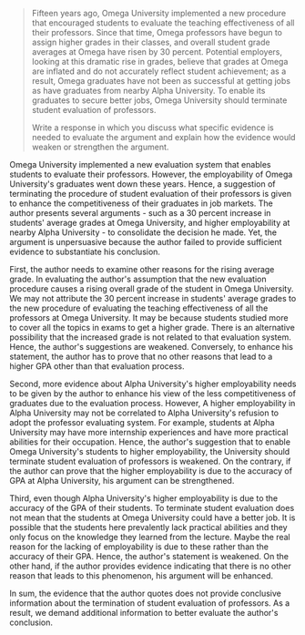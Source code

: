 > Fifteen years ago, Omega University implemented a new procedure that encouraged students to evaluate the teaching effectiveness of all their professors. Since that time, Omega professors have begun to assign higher grades in their classes, and overall student grade averages at Omega have risen by 30 percent. Potential employers, looking at this dramatic rise in grades, believe that grades at Omega are inflated and do not accurately reflect student achievement; as a result, Omega graduates have not been as successful at getting jobs as have graduates from nearby Alpha University. To enable its graduates to secure better jobs, Omega University should terminate student evaluation of professors.
> 
> Write a response in which you discuss what specific evidence is needed to evaluate the argument and explain how the evidence would weaken or strengthen the argument.

Omega University implemented a new evaluation system that enables students to evaluate their professors. However, the employability of Omega University's graduates went down these years. Hence, a suggestion of terminating the procedure of student evaluation of their professors is given to enhance the competitiveness of their graduates in job markets. The author presents several arguments - such as a 30 percent increase in students' average grades at Omega University, and higher employability at nearby Alpha University - to consolidate the decision he made. Yet, the argument is unpersuasive because the author failed to provide sufficient evidence to substantiate his conclusion.

First, the author needs to examine other reasons for the rising average grade. In evaluating the author's assumption that the new evaluation procedure causes a rising overall grade of the student in Omega University. We may not attribute the 30 percent increase in students' average grades to the new procedure of evaluating the teaching effectiveness of all the professors at Omega University. It may be because students studied more to cover all the topics in exams to get a higher grade. There is an alternative possibility that the increased grade is not related to that evaluation system. Hence, the author's suggestions are weakened. Conversely, to enhance his statement, the author has to prove that no other reasons that lead to a higher GPA other than that evaluation process.

Second, more evidence about Alpha University's higher employability needs to be given by the author to enhance his view of the less competitiveness of graduates due to the evaluation process. However, A higher employability in Alpha University may not be correlated to Alpha University's refusion to adopt the professor evaluating system. For example, students at Alpha University may have more internship experiences and have more practical abilities for their occupation. Hence, the author's suggestion that to enable Omega University's students to higher employability, the University should terminate student evaluation of professors is weakened. On the contrary, if the author can prove that the higher employability is due to the accuracy of GPA at Alpha University, his argument can be strengthened.

Third, even though Alpha University's higher employability is due to the accuracy of the GPA of their students. To terminate student evaluation does not mean that the students at Omega University could have a better job. It is possible that the students here prevalently lack practical abilities and they only focus on the knowledge they learned from the lecture. Maybe the real reason for the lacking of employability is due to these rather than the accuracy of their GPA. Hence, the author's statement is weakened. On the other hand, if the author provides evidence indicating that there is no other reason that leads to this phenomenon, his argument will be enhanced.

In sum, the evidence that the author quotes does not provide conclusive information about the termination of student evaluation of professors. As a result, we demand additional information to better evaluate the author's conclusion.
